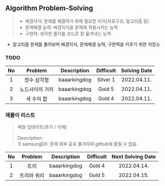 ## Algorithm Problem-Solving
>- 배경지식: 문제를 해결하기 위해 필요한 지식(자료구조, 알고리즘 등)
>- 문제해결 능력: 배경지식을 문제에 적용시키는 능력
>- 구현력: 생각한 풀이를 코드로 잘 옮겨내는 능력

- 알고리즘 문제를 풀어보며 배경지식, 문제해결 능력, 구현력을 키우기 위한 저장소

### TODO
| No | Problem | Description | Difficult | Solving Date |
|:------:|:---------:|:---------:|:-----------:|:-----------:|
| 1 | 정수 삼각형 | baaarkingdog | Silver 1 | 2022.04.11. |
| 2 | 노드사이의 거리 | baaarkingdog | Gold 5 | 2022.04.11. |
| 3 | 세 수의 합 | baaarkingdog | Gold 4 | 2022.04.11. |

### 재풀이 리스트
>매일 업데이트(추가 / 삭제)
><br>
><br>Description: 
> <br>1) samsungDX: 문제 외부 공유 불가하여 github에 올릴 수 없음.

| No | Problem | Description | Difficult | Next Solving Date |
|:------:|:---------:|:---------:|:-----------:|:-----------:|
| 1 | 트리 | baaarkingdog | Gold 4 | 2022.04.14. |
| 2 | 트리와 쿼리 | baaarkingdog | Gold 5 | 2022.04.15. |
